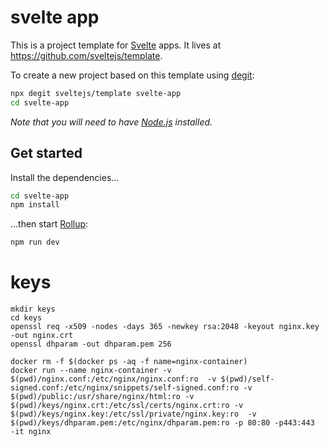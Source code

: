
# svelte app

This is a project template for [Svelte](https://svelte.dev) apps. It lives at https://github.com/sveltejs/template.

To create a new project based on this template using [degit](https://github.com/Rich-Harris/degit):

```bash
npx degit sveltejs/template svelte-app
cd svelte-app
```

*Note that you will need to have [Node.js](https://nodejs.org) installed.*


## Get started

Install the dependencies...

```bash
cd svelte-app
npm install
```

...then start [Rollup](https://rollupjs.org):

```bash
npm run dev
```


# keys
```
mkdir keys
cd keys
openssl req -x509 -nodes -days 365 -newkey rsa:2048 -keyout nginx.key -out nginx.crt
openssl dhparam -out dhparam.pem 256

docker rm -f $(docker ps -aq -f name=nginx-container)
docker run --name nginx-container -v $(pwd)/nginx.conf:/etc/nginx/nginx.conf:ro  -v $(pwd)/self-signed.conf:/etc/nginx/snippets/self-signed.conf:ro -v $(pwd)/public:/usr/share/nginx/html:ro -v $(pwd)/keys/nginx.crt:/etc/ssl/certs/nginx.crt:ro -v $(pwd)/keys/nginx.key:/etc/ssl/private/nginx.key:ro  -v $(pwd)/keys/dhparam.pem:/etc/nginx/dhparam.pem:ro -p 80:80 -p443:443  -it nginx
```